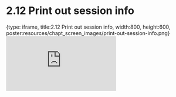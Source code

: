 # 2.12 Print out session info
 
{type: iframe, title:2.12 Print out session info, width:800, height:600, poster:resources/chapt_screen_images/print-out-session-info.png}
![](http://science.c-moor.org/CURE-MicrobialMysteries/print-out-session-info.html)
 

 
